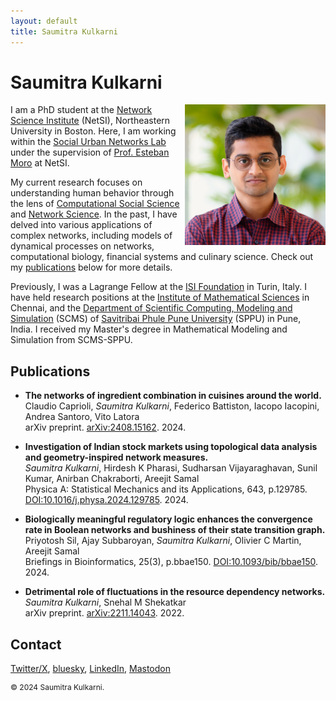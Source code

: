 ```yaml
---
layout: default
title: Saumitra Kulkarni
---
```


# Saumitra Kulkarni

<img align="right"  width="225" height="225" title="Kaprekar's Tapestry" src="images/netsi_photo.jpeg">

I am a PhD student at the [Network Science Institute](https://www.networkscienceinstitute.org/) (NetSI), Northeastern University in Boston. Here, I am working within the [Social Urban Networks Lab](https://www.socialurban.net/) under the supervision of [Prof. Esteban Moro](http://estebanmoro.org/) at NetSI.

My current research focuses on understanding human behavior through the lens of [Computational Social Science](https://en.wikipedia.org/wiki/Computational_social_science) and [Network Science](https://en.wikipedia.org/wiki/Network_science). In the past, I have delved into various applications of complex networks, including models of dynamical processes on networks, computational biology, financial systems and culinary science. Check out my [publications](#Publications) below for more details.

Previously, I was a Lagrange Fellow at the [ISI Foundation](https://www.isi.it/) in Turin, Italy. I have held research positions at the [Institute of Mathematical Sciences](https://www.imsc.res.in/) in Chennai, and the [Department of Scientific Computing, Modeling and Simulation](https://scms.unipune.ac.in/) (SCMS) of [Savitribai Phule Pune University](http://www.unipune.ac.in/) (SPPU) in Pune, India. I received my Master's degree in Mathematical Modeling and Simulation from SCMS-SPPU.

<a name="Publications"></a>
## Publications

- **The networks of ingredient combination in cuisines around the world.**\
  Claudio Caprioli, _Saumitra Kulkarni_, Federico Battiston, Iacopo Iacopini, Andrea Santoro, Vito Latora\
  arXiv preprint. [arXiv:2408.15162](https://arxiv.org/abs/2408.15162). 2024.

- **Investigation of Indian stock markets using topological data analysis and geometry-inspired network measures.**\
  _Saumitra Kulkarni_, Hirdesh K Pharasi, Sudharsan Vijayaraghavan, Sunil Kumar, Anirban Chakraborti, Areejit Samal\
  Physica A: Statistical Mechanics and its Applications, 643, p.129785. [DOI:10.1016/j.physa.2024.129785](https://doi.org/10.1016/j.physa.2024.129785). 2024.

- **Biologically meaningful regulatory logic enhances the convergence rate in Boolean networks and bushiness of their state transition graph.**\
  Priyotosh Sil, Ajay Subbaroyan, _Saumitra Kulkarni_, Olivier C Martin, Areejit Samal\
  Briefings in Bioinformatics, 25(3), p.bbae150. [DOI:10.1093/bib/bbae150](https://doi.org/10.1093/bib/bbae150). 2024.

- **Detrimental role of fluctuations in the resource dependency networks.**\
  _Saumitra Kulkarni_, Snehal M Shekatkar\
  arXiv preprint. [arXiv:2211.14043](https://arxiv.org/abs/2211.14043). 2022.

<a name="Contact"></a>
## Contact

<a rel="me" href="https://x.com/SaumitraNetSci">Twitter/X</a>,
<a rel="me" href="https://bsky.app/profile/saumitranetsci.bsky.social">bluesky</a>,
<a rel="me" href="https://www.linkedin.com/in/saumitranetsci/">LinkedIn</a>,
<a rel="me" href="https://mastodon.social/@SaumitraNetSci">Mastodon</a>

<footer>
    <p class="copyright" style="font-size: 12px">© 2024 Saumitra Kulkarni.</p>
</footer>
